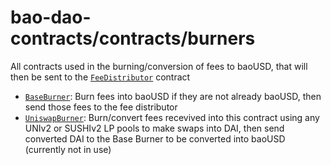 # bao-dao-contracts/contracts/burners

All contracts used in the burning/conversion of fees to baoUSD, that will then be sent to the [`FeeDistributor`](../FeeDistributor.vy) contract

* [`BaseBurner`](BaseBurner.vy): Burn fees into baoUSD if they are not already baoUSD, then send those fees to the fee distributor
* [`UniswapBurner`](UniswapBurner.vy): Burn/convert fees recevived into this contract using any UNIv2 or SUSHIv2 LP pools to make swaps into DAI, then send converted DAI to the Base Burner to be converted into baoUSD (currently not in use)